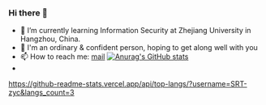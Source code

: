 ### Hi there 👋
 * 🌱 I’m currently learning Information Security at Zhejiang University in Hangzhou, China.
 * 👯 I'm an ordinary & confident person, hoping to get along well with you
 * 📫 How to reach me: [mail](zyc842662368@gmail.com)
[![Anurag's GitHub stats](https://github-readme-stats.vercel.app/api?username=SRT-zyc)](https://github.com/anuraghazra/github-readme-stats)
*
https://github-readme-stats.vercel.app/api/top-langs/?username=SRT-zyc&langs_count=3
<!--
**SRT-zyc/SRT-zyc** is a ✨ _special_ ✨ repository because its `README.md` (this file) appears on your GitHub profile.

Here are some ideas to get you started:

- 🔭 I’m currently working on ...
- 🌱 I’m currently learning ...
- 👯 I’m looking to collaborate on ...
- 🤔 I’m looking for help with ...
- 💬 Ask me about ...
- 📫 How to reach me: ...
- 😄 Pronouns: ...
- ⚡ Fun fact: ...
-->
